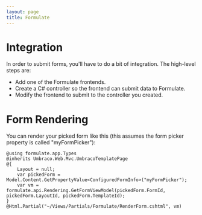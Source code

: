 ```yaml
---
layout: page
title: Formulate
---
```


# Integration
In order to submit forms, you'll have to do a bit of integration. The high-level steps are:
* Add one of the Formulate frontends.
* Create a C# controller so the frontend can submit data to Formulate.
* Modify the frontend to submit to the controller you created.

# Form Rendering
You can render your picked form like this (this assumes the form picker property is called "myFormPicker"):

    @using formulate.app.Types
    @inherits Umbraco.Web.Mvc.UmbracoTemplatePage
    @{
        Layout = null;
        var pickedForm = Model.Content.GetPropertyValue<ConfiguredFormInfo>("myFormPicker");
        var vm = formulate.api.Rendering.GetFormViewModel(pickedForm.FormId, pickedForm.LayoutId, pickedForm.TemplateId);
    }
    @Html.Partial("~/Views/Partials/Formulate/RenderForm.cshtml", vm)
